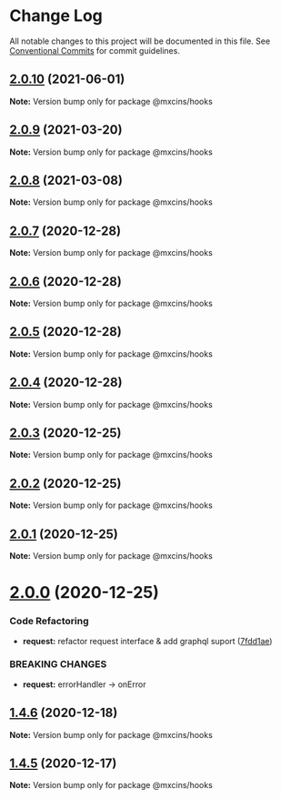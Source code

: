 # Change Log

All notable changes to this project will be documented in this file.
See [Conventional Commits](https://conventionalcommits.org) for commit guidelines.

## [2.0.10](https://github.com/maxiaochuan/mxcins/tree/master/packages/mxcins-hooks/compare/@mxcins/hooks@2.0.9...@mxcins/hooks@2.0.10) (2021-06-01)

**Note:** Version bump only for package @mxcins/hooks





## [2.0.9](https://github.com/maxiaochuan/mxcins/tree/master/packages/mxcins-hooks/compare/@mxcins/hooks@2.0.8...@mxcins/hooks@2.0.9) (2021-03-20)

**Note:** Version bump only for package @mxcins/hooks





## [2.0.8](https://github.com/maxiaochuan/mxcins/tree/master/packages/mxcins-hooks/compare/@mxcins/hooks@2.0.7...@mxcins/hooks@2.0.8) (2021-03-08)

**Note:** Version bump only for package @mxcins/hooks





## [2.0.7](https://github.com/maxiaochuan/mxcins/tree/master/packages/mxcins-hooks/compare/@mxcins/hooks@2.0.6...@mxcins/hooks@2.0.7) (2020-12-28)

**Note:** Version bump only for package @mxcins/hooks





## [2.0.6](https://github.com/maxiaochuan/mxcins/tree/master/packages/mxcins-hooks/compare/@mxcins/hooks@2.0.5...@mxcins/hooks@2.0.6) (2020-12-28)

**Note:** Version bump only for package @mxcins/hooks





## [2.0.5](https://github.com/maxiaochuan/mxcins/tree/master/packages/mxcins-hooks/compare/@mxcins/hooks@2.0.4...@mxcins/hooks@2.0.5) (2020-12-28)

**Note:** Version bump only for package @mxcins/hooks





## [2.0.4](https://github.com/maxiaochuan/mxcins/tree/master/packages/mxcins-hooks/compare/@mxcins/hooks@2.0.3...@mxcins/hooks@2.0.4) (2020-12-28)

**Note:** Version bump only for package @mxcins/hooks





## [2.0.3](https://github.com/maxiaochuan/mxcins/tree/master/packages/mxcins-hooks/compare/@mxcins/hooks@2.0.2...@mxcins/hooks@2.0.3) (2020-12-25)

**Note:** Version bump only for package @mxcins/hooks





## [2.0.2](https://github.com/maxiaochuan/mxcins/tree/master/packages/mxcins-hooks/compare/@mxcins/hooks@2.0.1...@mxcins/hooks@2.0.2) (2020-12-25)

**Note:** Version bump only for package @mxcins/hooks





## [2.0.1](https://github.com/maxiaochuan/mxcins/tree/master/packages/mxcins-hooks/compare/@mxcins/hooks@2.0.0...@mxcins/hooks@2.0.1) (2020-12-25)

**Note:** Version bump only for package @mxcins/hooks





# [2.0.0](https://github.com/maxiaochuan/mxcins/tree/master/packages/mxcins-hooks/compare/@mxcins/hooks@1.4.6...@mxcins/hooks@2.0.0) (2020-12-25)


### Code Refactoring

* **request:** refactor request interface & add graphql suport ([7fdd1ae](https://github.com/maxiaochuan/mxcins/tree/master/packages/mxcins-hooks/commit/7fdd1aeea7b7e6dc5b5f36f9afb556a1827a4d4a))


### BREAKING CHANGES

* **request:** errorHandler -> onError





## [1.4.6](https://github.com/maxiaochuan/mxcins/tree/master/packages/mxcins-hooks/compare/@mxcins/hooks@1.4.5...@mxcins/hooks@1.4.6) (2020-12-18)

**Note:** Version bump only for package @mxcins/hooks





## [1.4.5](https://github.com/maxiaochuan/mxcins/tree/master/packages/mxcins-hooks/compare/@mxcins/hooks@1.4.4...@mxcins/hooks@1.4.5) (2020-12-17)

**Note:** Version bump only for package @mxcins/hooks
